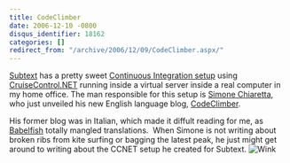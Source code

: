 ```yaml
---
title: CodeClimber
date: 2006-12-10 -0800
disqus_identifier: 18162
categories: []
redirect_from: "/archive/2006/12/09/CodeClimber.aspx/"
---
```


[Subtext](http://subtextproject.com/ "Subtext Project Website") has a
pretty sweet [Continuous Integration
setup](http://haacked.dyndns.org/ccnet/ViewFarmReport.aspx "CCNET Dashboard")
using
[CruiseControl.NET](http://confluence.public.thoughtworks.org/display/CCNET/Welcome+to+CruiseControl.NET "CCNET Site") running
inside a virtual server inside a real computer in my home office. The
man responsible for this setup is [Simone
Chiaretta](http://codeclimber.net.nz/ "Simone Chiarreta's Blog"), who
just unveiled his new English language blog,
[CodeClimber](http://www.codeclimber.net.nz/archive/2006/12/11/Here-I-am.-writing-in-English.aspx "CodeClimber Blog").

His former blog was in Italian, which made it diffult reading for me, as
[Babelfish](http://babelfish.altavista.com/ "Babelfish Translator")
totally mangled translations.  When Simone is not writing about broken
ribs from kite surfing or bagging the latest peak, he just might get
around to writing about the CCNET setup he created for Subtext.
![Wink](https://haacked.com/Images/emotions/smiley-wink.gif)

